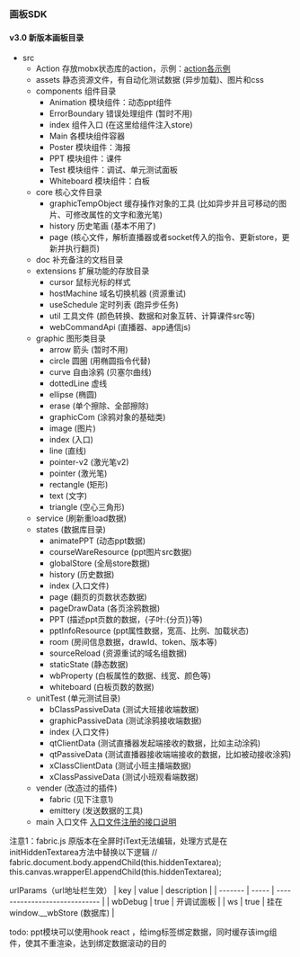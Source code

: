 ### 画板SDK
#### v3.0 新版本画板目录
- src 
  - Action 存放mobx状态库的action，示例：[action各示例](./action注册接口.md)
  - assets  静态资源文件，有自动化测试数据 (异步加载)、图片和css
  - components 组件目录
    - Animation 模块组件：动态ppt组件
    - ErrorBoundary 错误处理组件 (暂时不用)
    - index 组件入口 (在这里给组件注入store)
    - Main 各模块组件容器
    - Poster 模块组件：海报
    - PPT 模块组件：课件
    - Test 模块组件：调试、单元测试面板
    - Whiteboard 模块组件：白板
  - core 核心文件目录
    - graphicTempObject 缓存操作对象的工具 (比如异步并且可移动的图片、可修改属性的文字和激光笔)
    - history 历史笔画 (基本不用了)
    - page  (核心文件，解析直播器或者socket传入的指令、更新store，更新并执行翻页)
  - doc 补充备注的文档目录
  - extensions 扩展功能的存放目录
    - cursor 鼠标光标的样式
    - hostMachine 域名切换机器 (资源重试)
    - useSchedule 定时列表 (跑异步任务)
    - util 工具文件 (颜色转换、数据和对象互转、计算课件src等)
    - webCommandApi (直播器、app通信js)
  - graphic 图形类目录
    - arrow 箭头 (暂时不用)
    - circle 圆圈 (用椭圆指令代替)
    - curve 自由涂鸦 (贝塞尔曲线)
    - dottedLine 虚线
    - ellipse (椭圆)
    - erase (单个擦除、全部擦除)
    - graphicCom (涂鸦对象的基础类)
    - image (图片)
    - index (入口)
    - line (直线)
    - pointer-v2 (激光笔v2)
    - pointer (激光笔)
    - rectangle (矩形)
    - text (文字)
    - triangle (空心三角形)
  - service (刷新重load数据)
  - states (数据库目录)
    - animatePPT (动态ppt数据)
    - courseWareResource (ppt图片src数据)
    - globalStore (全局store数据)
    - history (历史数据)
    - index (入口文件)
    - page (翻页的页数状态数据)
    - pageDrawData (各页涂鸦数据)
    - PPT (描述ppt页数的数据，{子叶:{分页}}等)
    - pptInfoResource (ppt属性数据，宽高、比例、加载状态)
    - room (房间信息数据，drawId、token、版本等)
    - sourceReload (资源重试的域名组数据)
    - staticState (静态数据)
    - wbProperty (白板属性的数据、线宽、颜色等)
    - whiteboard (白板页数的数据)
  - unitTest (单元测试目录)
    - bClassPassiveData (测试大班接收端数据)
    - graphicPassiveData (测试涂鸦接收端数据)
    - index (入口文件)
    - qtClientData (测试直播器发起端接收的数据，比如主动涂鸦)
    - qtPassiveData (测试直播器接收端端接收的数据，比如被动接收涂鸦)
    - xClassClientData (测试小班主播端数据)
    - xClassPassiveData (测试小班观看端数据)
  - vender (改造过的插件)
    - fabric (见下注意1)
    - emittery (发送数据的工具)
  - main 入口文件 [入口文件注册的接口说明](./main注册接口.md)



注意1：fabric.js  原版本在全屏时iText无法编辑，处理方式是在initHiddenTextarea方法中替换以下逻辑
// fabric.document.body.appendChild(this.hiddenTextarea);
this.canvas.wrapperEl.appendChild(this.hiddenTextarea);

urlParams（url地址栏生效）
| key     | value | description                   |
| ------- | ----- | ----------------------------- |
| wbDebug | true  | 开调试面板                    |
| ws      | true  | 挂在window.__wbStore (数据库) |

todo: ppt模块可以使用hook react ，给img标签绑定数据，同时缓存该img组件，使其不重渲染，达到绑定数据滚动的目的